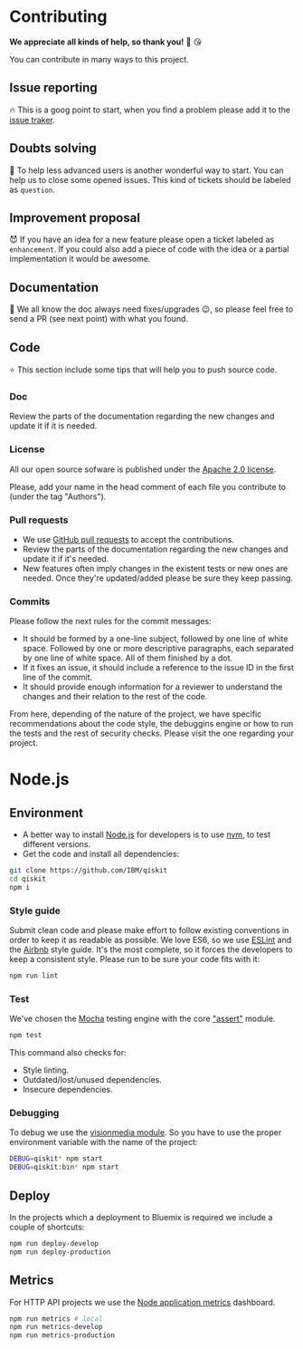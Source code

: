 # Contributing

**We appreciate all kinds of help, so thank you!** :clap: :kissing_heart:

You can contribute in many ways to this project.

## Issue reporting

:fire: This is a goog point to start, when you find a problem please add it to the [issue traker](https://github.com/IBMResearch/qiskit/issues).

## Doubts solving

:two_women_holding_hands: To help less advanced users is another wonderful way to start. You can help us to close some opened issues. This kind of tickets should be labeled as `question`.

## Improvement proposal

:smiling_imp: If you have an idea for a new feature please open a ticket labeled as `enhancement`. If you could also add a piece of code with the idea or a partial implementation it would be awesome.

## Documentation

:eyes: We all know the doc always need fixes/upgrades :wink:, so please feel free to send a PR (see next point) with what you found.

## Code

:star: This section include some tips that will help you to push source code.

### Doc

Review the parts of the documentation regarding the new changes and update it if it is needed.

### License

All our open source sofware is published under the [Apache 2.0 license](http://www.apache.org/licenses/LICENSE-2.0.txt).

Please, add your name in the head comment of each file you contribute to (under the tag "Authors").

### Pull requests

- We use [GitHub pull requests](https://help.github.com/articles/about-pull-requests) to accept the contributions.
- Review the parts of the documentation regarding the new changes and update it if it's needed.
- New features often imply changes in the existent tests or new ones are needed. Once they're updated/added please be sure they keep passing.

### Commits

Please follow the next rules for the commit messages:

- It should be formed by a one-line subject, followed by one line of white space. Followed by one or more descriptive paragraphs, each separated by one line of white space. All of them finished by a dot.
- If it fixes an issue, it should include a reference to the issue ID in the first line of the commit.
- It should provide enough information for a reviewer to understand the changes and their relation to the rest of the code.

From here, depending of the nature of the project, we have specific recommendations about the code style, the debuggins engine or how to run the tests and the rest of security checks. Please visit the one regarding your project.

# Node.js

## Environment

- A better way to install [Node.js](https://nodejs.org) for developers is to use [nvm](https://github.com/creationix/nvm), to test different versions.
- Get the code and install all dependencies:

```sh
git clone https://github.com/IBM/qiskit
cd qiskit
npm i
```

### Style guide

Submit clean code and please make effort to follow existing conventions in order to keep it as readable as possible. We love ES6, so we use [ESLint](http://eslint.org/) and the [Airbnb](https://github.com/airbnb/javascript) style guide. It's the most complete, so it forces the developers to keep a consistent style. Please run to be sure your code fits with it:

```sh
npm run lint
```

### Test

We've chosen the [Mocha](https://mochajs.org) testing engine with the core ["assert"](https://nodejs.org/api/assert.html) module.

```sh
npm test
```

This command also checks for:

- Style linting.
- Outdated/lost/unused dependencies.
- Insecure dependencies.

### Debugging

To debug we use the [visionmedia module](https://github.com/visionmedia/debug). So you have to use the proper environment variable with the name of the project:

```sh
DEBUG=qiskit* npm start
DEBUG=qiskit:bin* npm start
```

## Deploy

In the projects which a deployment to Bluemix is required we include a couple of shortcuts:

```sh
npm run deploy-develop
npm run deploy-production
```

## Metrics

For HTTP API projects we use the [Node application metrics](https://developer.ibm.com/open/openprojects/node-application-metrics) dashboard.

```sh
npm run metrics # local
npm run metrics-develop
npm run metrics-production
```
